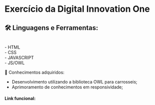 <h1> Exercício da Digital Innovation One </h1>

<h2> 🛠 Linguagens e Ferramentas:</h2><br>
- HTML<br>
- CSS <br>
- JAVASCRIPT<br>
- JS/OWL<br>

🎯 Conhecimentos adquiridos:<br>

- Desenvolvimento utilizando a biblioteca OWL para carrosseis;
- Aprimoramento de conhecimentos em responsividade;


<h4>Link funcional: </h4>
